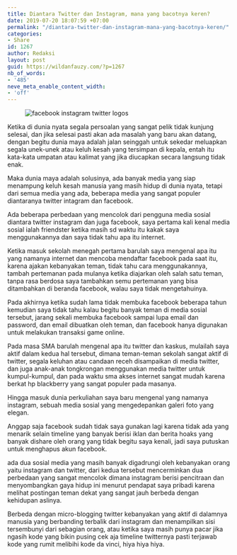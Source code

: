 ```yaml
---
title: Diantara Twitter dan Instagram, mana yang bacotnya keren?
date: 2019-07-20 18:07:59 +07:00
permalink: "/diantara-twitter-dan-instagram-mana-yang-bacotnya-keren/"
categories:
- Share
id: 1267
author: Redaksi
layout: post
guid: https://wildanfauzy.com/?p=1267
nb_of_words:
- '485'
neve_meta_enable_content_width:
- 'off'
---
```


<figure class="wp-block-image size-large"><img src="https://wildanfauzyart.files.wordpress.com/2020/04/9a1fd-facebook-instagram-logos-266246.jpg?w=768" alt="facebook instagram twitter logos " data-recalc-dims="1" /></figure> 

Ketika di dunia nyata segala persoalan yang sangat pelik tidak kunjung selesai, dan jika selesai pasti akan ada masalah yang baru akan datang, dengan begitu dunia maya adalah jalan seinggah untuk sekedar meluapkan segala unek-unek atau keluh kesah yang tersimpan di kepala, entah itu kata-kata umpatan atau kalimat yang jika diucapkan secara langsung tidak enak.

Maka dunia maya adalah solusinya, ada banyak media yang siap menampung keluh kesah manusia yang masih hidup di dunia nyata, tetapi dari semua media yang ada, beberapa media yang sangat populer diantaranya twitter intagram dan facebook.

Ada beberapa perbedaan yang mencolok dari pengguna media sosial diantara twitter instagram dan juga facebook, saya pertama kali kenal media sosial ialah friendster ketika masih sd waktu itu kakak saya menggunakannya dan saya tidak tahu apa itu internet.

Ketika masuk sekolah menegah pertama barulah saya mengenal apa itu yang namanya internet dan mencoba mendaftar facebook pada saat itu, karena ajakan kebanyakan teman, tidak tahu cara menggunakannya, tambah pertemanan pada mulanya ketika diajarkan oleh salah satu teman, tanpa rasa berdosa saya tambahkan semu pertemanan yang bisa ditambahkan di beranda facebook, walau saya tidak mengetahuinya.

Pada akhirnya ketika sudah lama tidak membuka facebook beberapa tahun kemudian saya tidak tahu kalau begitu banyak teman di media sosial tersebut, jarang sekali membuka facebook sampai lupa email dan password, dan email dibuatkan oleh teman, dan facebook hanya digunakan untuk melakukan transaksi game online.

Pada masa SMA barulah mengenal apa itu twitter dan kaskus, mulailah saya aktif dalam kedua hal tersebut, dimana teman-teman sekolah sangat aktif di twitter, segala keluhan atau candaan receh disampaikan di media twitter, dan juga anak-anak tongkrongan menggunakan media twitter untuk kumpul-kumpul, dan pada waktu sma akses internet sangat mudah karena berkat hp blackberry yang sangat populer pada masanya.

Hingga masuk dunia perkuliahan saya baru mengenal yang namanya instagram, sebuah media sosial yang mengedepankan galeri foto yang elegan.

Anggap saja facebook sudah tidak saya gunakan lagi karena tidak ada yang menarik selain timeline yang banyak berisi iklan dan berita hoaks yang banyak dishare oleh orang yang tidak begitu saya kenali, jadi saya putuskan untuk menghapus akun facebook.

ada dua sosial media yang masih banyak digadrungi oleh kebanyakan orang yaitu instagram dan twitter, dari kedua tersebut mencerminkan dua perbedaan yang sangat mencolok dimana instagram berisi pencitraan dan menyombangkan gaya hidup ini menurut pendapat saya pribadi karena melihat postingan teman dekat yang sangat jauh berbeda dengan kehidupan aslinya.

Berbeda dengan micro-blogging twitter kebanyakan yang aktif di dalamnya manusia yang berbanding terbalik dari instagram dan menampilkan sisi tersembunyi dari sebagian orang, atau ketika saya masih punya pacar jika ngasih kode yang bikin pusing cek aja timeline twitternya pasti terjawab kode yang rumit melibihi kode da vinci, hiya hiya hiya.